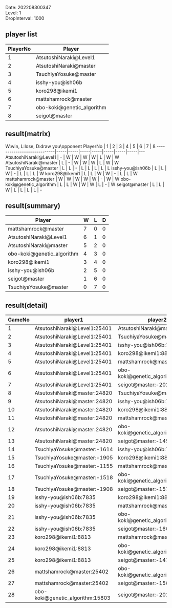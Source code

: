 Date: 202208300347  
Level: 1  
DropInterval: 1000  
## player list
PlayerNo  |  Player
----------|----------------------------
1         |  AtsutoshiNaraki@Level1
2         |  AtsutoshiNaraki@master
3         |  TsuchiyaYosuke@master
4         |  isshy-you@ish06b
5         |  koro298@ikemi1
6         |  mattshamrock@master
7         |  obo-koki@genetic_algorithm
8         |  seigot@master
## result(matrix)
W:win, L:lose, D:draw
you\opponent PlayerNo       |  1  |  2  |  3  |  4  |  5  |  6  |  7  |  8
----------------------------|-----|-----|-----|-----|-----|-----|-----|---
AtsutoshiNaraki@Level1      |  -  |  W  |  W  |  W  |  W  |  L  |  W  |  W
AtsutoshiNaraki@master      |  L  |  -  |  W  |  W  |  W  |  L  |  W  |  W
TsuchiyaYosuke@master       |  L  |  L  |  -  |  L  |  L  |  L  |  L  |  L
isshy-you@ish06b            |  L  |  L  |  W  |  -  |  L  |  L  |  L  |  W
koro298@ikemi1              |  L  |  L  |  W  |  W  |  -  |  L  |  L  |  W
mattshamrock@master         |  W  |  W  |  W  |  W  |  W  |  -  |  W  |  W
obo-koki@genetic_algorithm  |  L  |  L  |  W  |  W  |  W  |  L  |  -  |  W
seigot@master               |  L  |  L  |  W  |  L  |  L  |  L  |  L  |  -
## result(summary)
Player                      |  W  |  L  |  D
----------------------------|-----|-----|---
mattshamrock@master         |  7  |  0  |  0
AtsutoshiNaraki@Level1      |  6  |  1  |  0
AtsutoshiNaraki@master      |  5  |  2  |  0
obo-koki@genetic_algorithm  |  4  |  3  |  0
koro298@ikemi1              |  3  |  4  |  0
isshy-you@ish06b            |  2  |  5  |  0
seigot@master               |  1  |  6  |  0
TsuchiyaYosuke@master       |  0  |  7  |  0
## result(detail)
GameNo  |  player1                           |  player2
--------|------------------------------------|----------------------------------
1       |  AtsutoshiNaraki@Level1:25401      |  AtsutoshiNaraki@master:24820
2       |  AtsutoshiNaraki@Level1:25401      |  TsuchiyaYosuke@master:-1992
3       |  AtsutoshiNaraki@Level1:25401      |  isshy-you@ish06b:7835
4       |  AtsutoshiNaraki@Level1:25401      |  koro298@ikemi1:8813
5       |  AtsutoshiNaraki@Level1:25401      |  mattshamrock@master:25402
6       |  AtsutoshiNaraki@Level1:25401      |  obo-koki@genetic_algorithm:15803
7       |  AtsutoshiNaraki@Level1:25401      |  seigot@master:-2023
8       |  AtsutoshiNaraki@master:24820      |  TsuchiyaYosuke@master:-2180
9       |  AtsutoshiNaraki@master:24820      |  isshy-you@ish06b:7835
10      |  AtsutoshiNaraki@master:24820      |  koro298@ikemi1:8813
11      |  AtsutoshiNaraki@master:24820      |  mattshamrock@master:25402
12      |  AtsutoshiNaraki@master:24820      |  obo-koki@genetic_algorithm:15803
13      |  AtsutoshiNaraki@master:24820      |  seigot@master:-1451
14      |  TsuchiyaYosuke@master:-1614       |  isshy-you@ish06b:7835
15      |  TsuchiyaYosuke@master:-1905       |  koro298@ikemi1:8813
16      |  TsuchiyaYosuke@master:-1155       |  mattshamrock@master:25402
17      |  TsuchiyaYosuke@master:-1518       |  obo-koki@genetic_algorithm:15803
18      |  TsuchiyaYosuke@master:-1908       |  seigot@master:-1577
19      |  isshy-you@ish06b:7835             |  koro298@ikemi1:8813
20      |  isshy-you@ish06b:7835             |  mattshamrock@master:25402
21      |  isshy-you@ish06b:7835             |  obo-koki@genetic_algorithm:15803
22      |  isshy-you@ish06b:7835             |  seigot@master:-1664
23      |  koro298@ikemi1:8813               |  mattshamrock@master:25402
24      |  koro298@ikemi1:8813               |  obo-koki@genetic_algorithm:15803
25      |  koro298@ikemi1:8813               |  seigot@master:-1478
26      |  mattshamrock@master:25402         |  obo-koki@genetic_algorithm:15803
27      |  mattshamrock@master:25402         |  seigot@master:-1568
28      |  obo-koki@genetic_algorithm:15803  |  seigot@master:-2013
